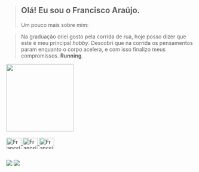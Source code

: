> ## Olá! Eu sou o Francisco Araújo. 
> Um pouco mais sobre mim:


> Na graduação criei gosto pela corrida de rua, hoje posso dizer que este é meu principal <i>hobby</i>. Descobri que na corrida os pensamentos param enquanto o corpo acelera, e com isso finalizo meus compromissos. <b>Running</b>. 
> 

<!--
Visite devicons para pegar os ícones das suas linguagens de programação: https://devicon.dev/
Visite: https://dev.to/envoy_/150-badges-for-github-pnk para pegar as imagens das suas redes sociais
Visite para mais personalizações do readme: https://github.com/anuraghazra/github-readme-stats
<img height="180em" src="https://github-readme-stats.vercel.app/api/top-langs/?username=FRANCISCOaraujoSILVA&layout=compact&langs_count=16&theme=dark"/>
-->

<div>
  <a href="https://github.com/FRANCISCOaraujoSILVA">
  <img height="180em" src="https://github-readme-stats.vercel.app/api?username=FRANCISCOaraujoSILVA&show_icons=true&theme=tokyonight&include_all_commits=true&count_private=true"/>
</div>  
<div style="display: inline_block"><br>
  <img align="center" alt="Francsico-Python" height="30" width="40" src="https://cdn.jsdelivr.net/gh/devicons/devicon/icons/python/python-original.svg" />
  <img align="center" alt="Francsico-Matlab" height="30" width="40" src="https://cdn.jsdelivr.net/gh/devicons/devicon/icons/matlab/matlab-original.svg" />
  <img align="center" alt="Francsico-HTML" height="30" width="40" src="https://cdn.jsdelivr.net/gh/devicons/devicon/icons/html5/html5-original.svg" />

  
  ##
  
 
 <div>

  
   <a href="mailto:francisco.ads0@edu.udesc.br" target="_blank"><img src="https://img.shields.io/badge/Gmail-D14836?style=for-the-badge&logo=gmail&logoColor=white" target="_blank"></a>
   <a href="https://www.linkedin.com/in/francisco-ara%C3%BAjo-b37b461a1/" target="_blank"><img src="https://img.shields.io/badge/LinkedIn-0077B5?style=for-the-badge&logo=linkedin&logoColor=white" target="_blank"></a>
 </div>


